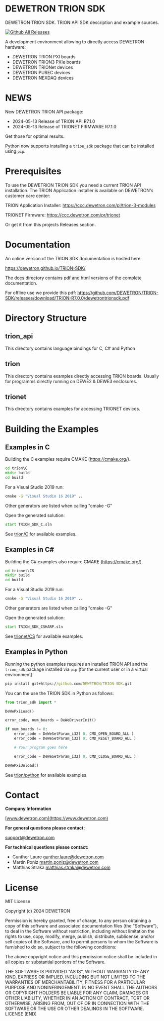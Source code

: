 # DEWETRON TRION SDK
DEWETRON TRION SDK. TRION API SDK description and example sources. 

[![Github All Releases](https://img.shields.io/github/downloads/DEWETRON/TRION-SDK/total)]()


A development environment allowing to directly access DEWETRON hardware:

* DEWETRON TRION PXI boards
* DEWETRON TRION3 PXIe boards
* DEWETRON TRIONet devices
* DEWETRON PUREC devices
* DEWETRON NEXDAQ devices


# NEWS

New DEWETRON TRION API package:

* 2024-05-13 Release of TRION API R7.1.0
* 2024-05-13 Release of TRIONET FIRMWARE R7.1.0

Get those for optimal results.

Python now supports installing a `trion_sdk` package that can be installed using `pip`. 


# Prerequisites
To use the DEWETRION TRION SDK you need a current TRION API installation.
The TRION Application installer is available on DEWETRON's customer care center:

TRION Application Installer:
https://ccc.dewetron.com/pl/trion-3-modules

TRIONET Firmware:
https://ccc.dewetron.com/pr/trionet

Or get it from this projects Releases section.

# Documentation

An online version of the TRION SDK documentation is hosted here:

https://dewetron.github.io/TRION-SDK/

The docs directory contains pdf and html versions of the complete documentation.

For offline use we provide this pdf: https://github.com/DEWETRON/TRION-SDK/releases/download/TRION-R7.0.0/dewetrontrionsdk.pdf

# Directory Structure

## trion_api

This directory contains language bindings for C, C# and Python

## trion

This directory contains examples directly accessing TRION boards.
Usually for programms directly running on DEWE2 & DEWE3 enclosures.

## trionet
This directory contains examples for accessing TRIONET devices.


# Building the Examples

## Examples in C 
Building the C examples require CMAKE (https://cmake.org/).
```cmd
cd trion\C
mkdir build
cd build
```
For a Visual Studio 2019 run:
```cmd
cmake -G "Visual Studio 16 2019" ..
```
Other generators are listed when calling "cmake -G"

Open the generated solution:
```cmd
start TRION_SDK_C.sln
```
See [trion/C](https://github.com/DEWETRON/TRION-SDK/tree/master/trion/C) for available examples.


## Examples in C#
Building the C# examples also require CMAKE (https://cmake.org/).
```cmd
cd trionet\CS
mkdir build
cd build
```
For a Visual Studio 2019 run:
```cmd
cmake -G "Visual Studio 16 2019" ..
```
Other generators are listed when calling "cmake -G"

Open the generated solution:
```cmd
start TRION_SDK_CSHARP.sln
```
See [trionet/CS](https://github.com/DEWETRON/TRION-SDK/tree/master/trionet/CS) for available examples.

## Examples in Python
Running the python examples requires an installed TRION API and the `trion_sdk` package installed via `pip` (for the current user or in a virtual environment):
```cmd
pip install git+https://github.com/DEWETRON/TRION-SDK.git
```
You can the use the TRION SDK in Python as follows:
```python
from trion_sdk import *

DeWePxiLoad()

error_code, num_boards = DeWeDriverInit()

if num_boards != 0:
    error_code = DeWeSetParam_i32( 0, CMD_OPEN_BOARD_ALL )
    error_code = DeWeSetParam_i32( 0, CMD_RESET_BOARD_ALL )

    # Your program goes here

    error_code = DeWeSetParam_i32( 0, CMD_CLOSE_BOARD_ALL )

DeWePxiUnload()
```

See [trion/python](https://github.com/DEWETRON/TRION-SDK/tree/master/trion/python) for available examples.

# Contact

**Company Information**

[www.dewetron.com](https://www.dewetron.com)

**For general questions please contact:**

support@dewetron.com


**For technical questions please contact:**

- Gunther Laure <gunther.laure@dewetron.com>
- Martin Poniz <martin.poniz@dewetron.com>
- Matthias Straka <matthias.straka@dewetron.com>


# License
MIT License

Copyright (c) 2024 DEWETRON

Permission is hereby granted, free of charge, to any person obtaining a copy
of this software and associated documentation files (the "Software"), to deal
in the Software without restriction, including without limitation the rights
to use, copy, modify, merge, publish, distribute, sublicense, and/or sell
copies of the Software, and to permit persons to whom the Software is
furnished to do so, subject to the following conditions:

The above copyright notice and this permission notice shall be included in all
copies or substantial portions of the Software.

THE SOFTWARE IS PROVIDED "AS IS", WITHOUT WARRANTY OF ANY KIND, EXPRESS OR
IMPLIED, INCLUDING BUT NOT LIMITED TO THE WARRANTIES OF MERCHANTABILITY,
FITNESS FOR A PARTICULAR PURPOSE AND NONINFRINGEMENT. IN NO EVENT SHALL THE
AUTHORS OR COPYRIGHT HOLDERS BE LIABLE FOR ANY CLAIM, DAMAGES OR OTHER
LIABILITY, WHETHER IN AN ACTION OF CONTRACT, TORT OR OTHERWISE, ARISING FROM,
OUT OF OR IN CONNECTION WITH THE SOFTWARE OR THE USE OR OTHER DEALINGS IN THE
SOFTWARE.
LICENSE (END)
